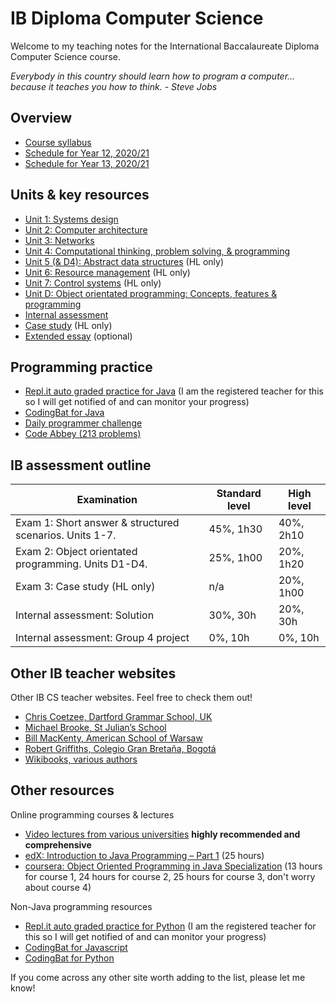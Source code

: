 # IB Diploma Computer Science

Welcome to my teaching notes for the International Baccalaureate Diploma Computer Science course.

*Everybody in this country should learn how to program a computer… because it teaches you how to think. - Steve Jobs*

## Overview

* [Course syllabus](ib-syllabus-computer-science.pdf)
* [Schedule for Year 12, 2020/21](planner-2020-2021-y12.pdf)
* [Schedule for Year 13, 2020/21](planner-2020-2021-y13.pdf)

## Units & key resources

* [Unit 1: Systems design](unit-1)
* [Unit 2: Computer architecture](unit-2)
* [Unit 3: Networks](unit-3)
* [Unit 4: Computational thinking, problem solving, & programming](unit-4)
* [Unit 5 (& D4): Abstract data structures](unit-5) (HL only)
* [Unit 6: Resource management](unit-6) (HL only)
* [Unit 7: Control systems](unit-7) (HL only)
* [Unit D: Object orientated programming: Concepts, features & programming](unit-d)
* [Internal assessment](internal-assessment) 
* [Case study](case-study) (HL only)
* [Extended essay](extended-essay.md) (optional)

## Programming practice

* [Repl.it auto graded practice for Java](https://repl.it/data/classrooms/share/6eb69c6fa7b2d8c43a47961ca856c8af) (I am the registered teacher for this so I will get notified of and can monitor your progress)
* [CodingBat for Java](https://codingbat.com/java)
* [Daily programmer challenge](https://www.reddit.com/r/dailyprogrammer/)
* [Code Abbey (213 problems)](http://www.codeabbey.com/index/task_list)

## IB assessment outline

| Examination                                             | Standard level | High level |
| ------------------------------------------------------- | --------- | --------- |
| Exam 1: Short answer & structured scenarios. Units 1-7. | 45%, 1h30 | 40%, 2h10 |
| Exam 2: Object orientated programming. Units D1-D4.     | 25%, 1h00 | 20%, 1h20 |
| Exam 3: Case study (HL only)                            | n/a       | 20%, 1h00 |
| Internal assessment: Solution                           | 30%, 30h  | 20%, 30h  |
| Internal assessment: Group 4 project                    | 0%, 10h   | 0%, 10h   |

## Other IB teacher websites

Other IB CS teacher websites. Feel free to check them out!

* [Chris Coetzee, Dartford Grammar School, UK](http://ib.compscihub.net/) 
* [Michael Brooke, St Julian’s School](http://www.emjbe.net/moodle/course/view.php?id=2)
* [Bill MacKenty, American School of Warsaw](https://computersciencewiki.org/)
* [Robert Griffiths, Colegio Gran Bretaña, Bogotá](https://ibcompsci.net/)
* [Wikibooks, various authors](https://en.wikibooks.org/wiki/IB/Group_4/Computer_Science)

## Other resources

Online programming courses & lectures

* [Video lectures from various universities](https://github.com/Developer-Y/cs-video-courses) **highly recommended and comprehensive**
* [edX: Introduction to Java Programming – Part 1](https://www.edx.org/course/introduction-to-java-programming-part-1-3) (25 hours)
* [coursera: Object Oriented Programming in Java Specialization](https://www.coursera.org/specializations/object-oriented-programming) (13 hours for course 1, 24 hours for course 2, 25 hours for course 3, don't worry about course 4)

Non-Java programming resources

* [Repl.it auto graded practice for Python](https://repl.it/data/classrooms/share/9d68c5288e184810f61b489d14ccfa54) (I am the registered teacher for this so I will get notified of and can monitor your progress)
* [CodingBat for Javascript](https://codingjs.pbaumgarten.com/)
* [CodingBat for Python](https://codingbat.com/python)

If you come across any other site worth adding to the list, please let me know!
